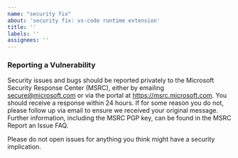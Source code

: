 ```yaml
---
name: "security fix"
about: 'security fix: vs-code runtime extension'
title: ''
labels: ''
assignees: ''
---
```



### Reporting a Vulnerability
Security issues and bugs should be reported privately to the Microsoft Security Response Center (MSRC), either by emailing secure@microsoft.com or via the portal at https://msrc.microsoft.com. You should receive a response within 24 hours. If for some reason you do not, please follow up via email to ensure we received your original message. Further information, including the MSRC PGP key, can be found in the MSRC Report an Issue FAQ.

Please do not open issues for anything you think might have a security implication.